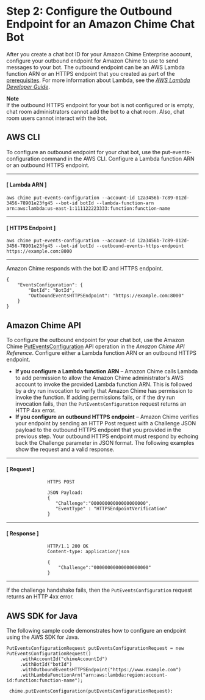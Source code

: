 # Step 2: Configure the Outbound Endpoint for an Amazon Chime Chat Bot<a name="config-endpoints"></a>

After you create a chat bot ID for your Amazon Chime Enterprise account, configure your outbound endpoint for Amazon Chime to use to send messages to your bot\. The outbound endpoint can be an AWS Lambda function ARN or an HTTPS endpoint that you created as part of the [prerequisites](use-bots.md#bots-prereqs)\. For more information about Lambda, see the *[AWS Lambda Developer Guide](https://docs.aws.amazon.com/lambda/latest/dg/)*\.

**Note**  
If the outbound HTTPS endpoint for your bot is not configured or is empty, chat room administrators cannot add the bot to a chat room\. Also, chat room users cannot interact with the bot\.

## AWS CLI<a name="endpoint-cli"></a>

To configure an outbound endpoint for your chat bot, use the put\-events\-configuration command in the AWS CLI\. Configure a Lambda function ARN or an outbound HTTPS endpoint\.

------
#### [ Lambda ARN ]

```
aws chime put-events-configuration --account-id 12a3456b-7c89-012d-3456-78901e23fg45 --bot-id botId --lambda-function-arn arn:aws:lambda:us-east-1:111122223333:function:function-name
```

------
#### [ HTTPS Endpoint ]

```
aws chime put-events-configuration --account-id 12a3456b-7c89-012d-3456-78901e23fg45 --bot-id botId --outbound-events-https-endpoint https://example.com:8000
```

------

Amazon Chime responds with the bot ID and HTTPS endpoint\.

```
{
    "EventsConfiguration": {
        "BotId": "BotId", 
        "OutboundEventsHTTPSEndpoint": "https://example.com:8000"
    }
}
```

## Amazon Chime API<a name="endpoint-api"></a>

To configure the outbound endpoint for your chat bot, use the Amazon Chime [PutEventsConfiguration](https://docs.aws.amazon.com/chime/latest/APIReference/API_PutEventsConfiguration.html) API operation in the *Amazon Chime API Reference*\. Configure either a Lambda function ARN or an outbound HTTPS endpoint\.
+ **If you configure a Lambda function ARN** – Amazon Chime calls Lambda to add permission to allow the Amazon Chime administrator's AWS account to invoke the provided Lambda function ARN\. This is followed by a dry run invocation to verify that Amazon Chime has permission to invoke the function\. If adding permissions fails, or if the dry run invocation fails, then the `PutEventsConfiguration` request returns an HTTP 4xx error\.
+ **If you configure an outbound HTTPS endpoint** – Amazon Chime verifies your endpoint by sending an HTTP Post request with a Challenge JSON payload to the outbound HTTPS endpoint that you provided in the previous step\. Your outbound HTTPS endpoint must respond by echoing back the Challenge parameter in JSON format\. The following examples show the request and a valid response\.

------
#### [ Request ]

  ```
                 HTTPS POST 
  
                 JSON Payload:
                 {
                    "Challenge":"00000000000000000000",
                    "EventType" : "HTTPSEndpointVerification"
                 }
  ```

------
#### [ Response ]

  ```
                 HTTP/1.1 200 OK
                 Content-type: application/json
  
                 {
                     "Challenge":"00000000000000000000"
                 }
  ```

------

  If the challenge handshake fails, then the `PutEventsConfiguration` request returns an HTTP 4xx error\.

## AWS SDK for Java<a name="endpoint-sdk"></a>

The following sample code demonstrates how to configure an endpoint using the AWS SDK for Java\.

```
PutEventsConfigurationRequest putEventsConfigurationRequest = new PutEventsConfigurationRequest()
     .withAccountId("chimeAccountId")
     .withBotId("botId")
     .withOutboundEventsHTTPSEndpoint("https://www.example.com")
     .withLambdaFunctionArn("arn:aws:lambda:region:account-id:function:function-name");

 chime.putEventsConfiguration(putEventsConfigurationRequest):
```